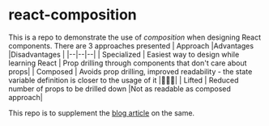 # react-composition

This is a repo to demonstrate the use of _composition_ when designing React components.
There are 3 approaches presented
| Approach |Advantages |Disadvantages |
|--|--|--|
| Specialized | Easiest way to design while learning React | Prop drilling through components that don't care about props|
| Composed | Avoids prop drilling, improved readability - the state variable definition is closer to the usage of it |🙅🏽‍♂️|
| Lifted | Reduced number of props to be drilled down |Not as readable as composed approach|

This repo is to supplement the [blog article](https://nitin-karthy.medium.com/using-composition-to-reduce-prop-drilling-in-react-375dafbb681d) on the same.
